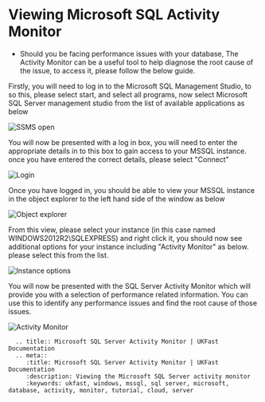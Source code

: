 # Viewing Microsoft SQL Activity Monitor

* Should you be facing performance issues with your database, The Activity Monitor can be a useful tool to help diagnose the root cause of the issue, to access it, please follow the below guide.

Firstly, you will need to log in to the Microsoft SQL Management Studio, to so this, please select start, and select all programs, now select Microsoft SQL Server management studio from the list of available applications as below

![SSMS open](Images/activitymonitor/startssmsopen.PNG)

You will now be presented with a log in box, you will need to enter the appropriate details in to this box to gain access to your MSSQL instance. once you have entered the correct details, please select "Connect"

![Login](Images/activitymonitor/logintrimmed.png)

Once you have logged in, you should be able to view your MSSQL instance in the object explorer to the left hand side of the window as below

![Object explorer](Images/activitymonitor/loggedin.PNG)

From this view, please select your instance (in this case named WINDOWS2012R2\SQLEXPRESS) and right click it, you should now see additional options for your instance including "Activity Monitor" as below. please select this from the list.

![Instance options](Images/activitymonitor/rightclickcontext.PNG)

You will now be presented with the SQL Server Activity Monitor which will provide you with a selection of performance related information. You can use this to identify any performance issues and find the root cause of those issues.

![Activity Monitor](Images/activitymonitor/activitymonitor.PNG)

```eval_rst
  .. title:: Microsoft SQL Server Activity Monitor | UKFast Documentation
  .. meta::
     :title: Microsoft SQL Server Activity Monitor | UKFast Documentation
     :description: Viewing the Microsoft SQL Server activity monitor
     :keywords: ukfast, windows, mssql, sql server, microsoft, database, activity, monitor, tutorial, cloud, server
